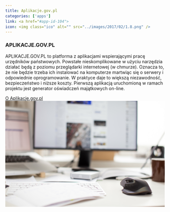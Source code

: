 ```yaml
---
title: Aplikacje.gov.pl
categories: ['apps']
link: <a href="#app-id-104">
icon: <img class="ico" alt="" src="../images/2017/02/1.8.png" />
---
```

<article id="app-id-104" class="application-cart row grey">
    <div class="col l6 app_info">
        <h3>APLIKACJE.GOV.PL</h3>
        <div class="info">
            <p>
                APLIKACJE.GOV.PL to platforma z aplikacjami wspierającymi pracę urzędników państwowych. Powstałe nieskomplikowane w użyciu narzędzia działać będą z poziomu przeglądarki internetowej (w chmurze). Oznacza to, że nie będzie trzeba ich instalować na komputerze
                martwiąc się o serwery i odpowiednie oprogramowanie. W praktyce daje to większą niezawodność, bezpieczeństwo i niższe koszty. Pierwszą aplikacją uruchomioną w ramach projektu jest generator oświadczeń majątkowych
                on-line.
              </p>
        </div>
        <div class="app_link_slider">
            <div class="slider-btn about-app" > <a href="about-aplikacje.html">O Aplikacje.gov.pl</a> </div>
        </div>
    </div>
    <div class="col l6">
        <img draggable="false" alt="APLIKACJE.GOV.PL" class="ico" src="../images/aplikacje_gov.jpeg" />
    </div>
</article>
